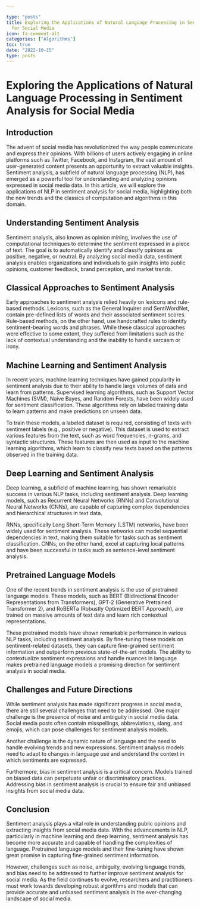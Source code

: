 ```yaml
---

type: "posts"
title: Exploring the Applications of Natural Language Processing in Sentiment Analysis
  for Social Media
icon: fa-comment-alt
categories: ["Algorithms"]
toc: true
date: "2022-10-15"
type: posts
---
```





# Exploring the Applications of Natural Language Processing in Sentiment Analysis for Social Media

## Introduction

The advent of social media has revolutionized the way people communicate and express their opinions. With billions of users actively engaging in online platforms such as Twitter, Facebook, and Instagram, the vast amount of user-generated content presents an opportunity to extract valuable insights. Sentiment analysis, a subfield of natural language processing (NLP), has emerged as a powerful tool for understanding and analyzing opinions expressed in social media data. In this article, we will explore the applications of NLP in sentiment analysis for social media, highlighting both the new trends and the classics of computation and algorithms in this domain.

## Understanding Sentiment Analysis

Sentiment analysis, also known as opinion mining, involves the use of computational techniques to determine the sentiment expressed in a piece of text. The goal is to automatically identify and classify opinions as positive, negative, or neutral. By analyzing social media data, sentiment analysis enables organizations and individuals to gain insights into public opinions, customer feedback, brand perception, and market trends.

## Classical Approaches to Sentiment Analysis

Early approaches to sentiment analysis relied heavily on lexicons and rule-based methods. Lexicons, such as the General Inquirer and SentiWordNet, contain pre-defined lists of words and their associated sentiment scores. Rule-based methods, on the other hand, use handcrafted rules to identify sentiment-bearing words and phrases. While these classical approaches were effective to some extent, they suffered from limitations such as the lack of contextual understanding and the inability to handle sarcasm or irony.

## Machine Learning and Sentiment Analysis

In recent years, machine learning techniques have gained popularity in sentiment analysis due to their ability to handle large volumes of data and learn from patterns. Supervised learning algorithms, such as Support Vector Machines (SVM), Naive Bayes, and Random Forests, have been widely used for sentiment classification. These algorithms rely on labeled training data to learn patterns and make predictions on unseen data.

To train these models, a labeled dataset is required, consisting of texts with sentiment labels (e.g., positive or negative). This dataset is used to extract various features from the text, such as word frequencies, n-grams, and syntactic structures. These features are then used as input to the machine learning algorithms, which learn to classify new texts based on the patterns observed in the training data.

## Deep Learning and Sentiment Analysis

Deep learning, a subfield of machine learning, has shown remarkable success in various NLP tasks, including sentiment analysis. Deep learning models, such as Recurrent Neural Networks (RNNs) and Convolutional Neural Networks (CNNs), are capable of capturing complex dependencies and hierarchical structures in text data.

RNNs, specifically Long Short-Term Memory (LSTM) networks, have been widely used for sentiment analysis. These networks can model sequential dependencies in text, making them suitable for tasks such as sentiment classification. CNNs, on the other hand, excel at capturing local patterns and have been successful in tasks such as sentence-level sentiment analysis.

## Pretrained Language Models

One of the recent trends in sentiment analysis is the use of pretrained language models. These models, such as BERT (Bidirectional Encoder Representations from Transformers), GPT-2 (Generative Pretrained Transformer 2), and RoBERTa (Robustly Optimized BERT Approach), are trained on massive amounts of text data and learn rich contextual representations.

These pretrained models have shown remarkable performance in various NLP tasks, including sentiment analysis. By fine-tuning these models on sentiment-related datasets, they can capture fine-grained sentiment information and outperform previous state-of-the-art models. The ability to contextualize sentiment expressions and handle nuances in language makes pretrained language models a promising direction for sentiment analysis in social media.

## Challenges and Future Directions

While sentiment analysis has made significant progress in social media, there are still several challenges that need to be addressed. One major challenge is the presence of noise and ambiguity in social media data. Social media posts often contain misspellings, abbreviations, slang, and emojis, which can pose challenges for sentiment analysis models.

Another challenge is the dynamic nature of language and the need to handle evolving trends and new expressions. Sentiment analysis models need to adapt to changes in language use and understand the context in which sentiments are expressed.

Furthermore, bias in sentiment analysis is a critical concern. Models trained on biased data can perpetuate unfair or discriminatory practices. Addressing bias in sentiment analysis is crucial to ensure fair and unbiased insights from social media data.

## Conclusion

Sentiment analysis plays a vital role in understanding public opinions and extracting insights from social media data. With the advancements in NLP, particularly in machine learning and deep learning, sentiment analysis has become more accurate and capable of handling the complexities of language. Pretrained language models and their fine-tuning have shown great promise in capturing fine-grained sentiment information.

However, challenges such as noise, ambiguity, evolving language trends, and bias need to be addressed to further improve sentiment analysis for social media. As the field continues to evolve, researchers and practitioners must work towards developing robust algorithms and models that can provide accurate and unbiased sentiment analysis in the ever-changing landscape of social media.